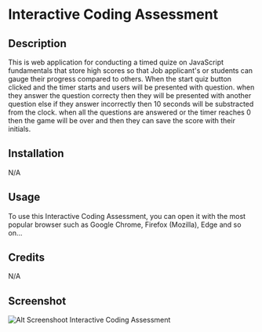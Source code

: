 # Interactive Coding Assessment

## Description

This is web application for conducting a timed quize on JavaScript fundamentals that store high scores so that Job applicant's or students can gauge their progress compared to others. When the start quiz button clicked and the timer starts and users will be presented with question. when they answer the question correcty then they will be presented with another question else if they answer incorrectly then 10 seconds will be substracted from the clock. when all the questions are answered or the timer reaches 0 then the game will be over and then they can save the score with their initials.

## Installation

N/A

## Usage

To use this Interactive Coding Assessment, you can open it with the most popular browser such as Google Chrome, Firefox (Mozilla), Edge and so on...

## Credits

N/A

## Screenshot

![Alt Screenshoot Interactive Coding Assessment](./assets/img/icaScreenshot.png)

